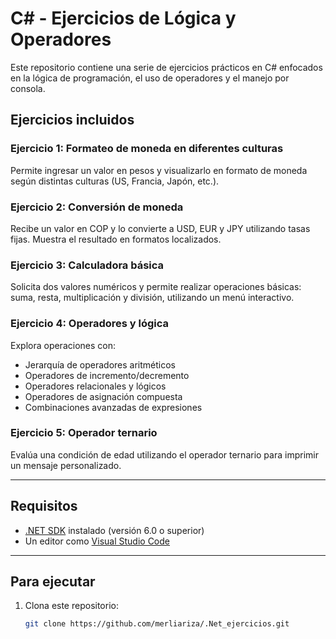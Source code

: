 # C# - Ejercicios de Lógica y Operadores

Este repositorio contiene una serie de ejercicios prácticos en C# enfocados en la lógica de programación, el uso de operadores y el manejo por consola.

## Ejercicios incluidos

### Ejercicio 1: Formateo de moneda en diferentes culturas
Permite ingresar un valor en pesos y visualizarlo en formato de moneda según distintas culturas (US, Francia, Japón, etc.).

### Ejercicio 2: Conversión de moneda
Recibe un valor en COP y lo convierte a USD, EUR y JPY utilizando tasas fijas. Muestra el resultado en formatos localizados.

### Ejercicio 3: Calculadora básica
Solicita dos valores numéricos y permite realizar operaciones básicas: suma, resta, multiplicación y división, utilizando un menú interactivo.

### Ejercicio 4: Operadores y lógica
Explora operaciones con:
- Jerarquía de operadores aritméticos
- Operadores de incremento/decremento
- Operadores relacionales y lógicos
- Operadores de asignación compuesta
- Combinaciones avanzadas de expresiones

### Ejercicio 5: Operador ternario
Evalúa una condición de edad utilizando el operador ternario para imprimir un mensaje personalizado.

---

## Requisitos

- [.NET SDK](https://dotnet.microsoft.com/en-us/download) instalado (versión 6.0 o superior)
- Un editor como [Visual Studio Code](https://code.visualstudio.com/)

---

## Para ejecutar

1. Clona este repositorio:
   ```bash
   git clone https://github.com/merliariza/.Net_ejercicios.git
